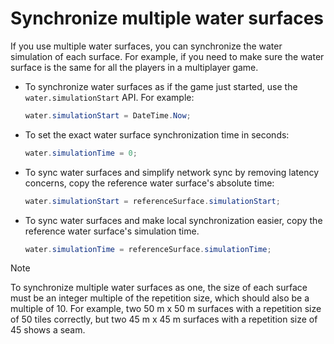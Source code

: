 # Synchronize multiple water surfaces

If you use multiple water surfaces, you can synchronize the water simulation of each surface. For example, if you need to make sure the water surface is the same for all the players in a multiplayer game.

- To synchronize water surfaces as if the game just started, use the `water.simulationStart` API. For example:

	```cs
	water.simulationStart = DateTime.Now;
	```

- To set the exact water surface synchronization time in seconds:
	
	```cs
	water.simulationTime = 0;
	```

- To sync water surfaces and simplify network sync by removing latency concerns, copy the reference water surface's absolute time:

	```cs
	water.simulationStart = referenceSurface.simulationStart;
	```

- To sync water surfaces and  make local synchronization easier, copy the reference water surface's simulation time.

	```cs
	water.simulationTime = referenceSurface.simulationTime;
	```

> [!NOTE]
> To synchronize multiple water surfaces as one, the size of each surface must be an integer multiple of the repetition size, which should also be a multiple of 10. For example, two 50 m x 50 m surfaces with a repetition size of 50 tiles correctly, but two 45 m x 45 m surfaces with a repetition size of 45 shows a seam.
